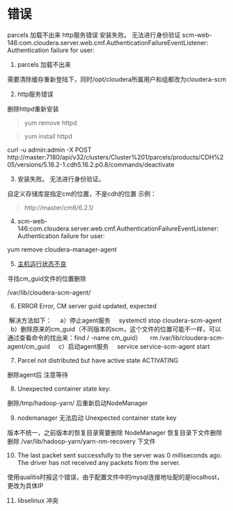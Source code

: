 <!--
 * @Author: wjn
 * @Date: 2020-01-31 10:00:10
 * @LastEditors: wjn
 * @LastEditTime: 2020-07-17 15:57:54
--> 
# 错误

parcels 加载不出来
http服务错误
安装失败。 无法进行身份验证
scm-web-146:com.cloudera.server.web.cmf.AuthenticationFailureEventListener: Authentication failure for user:

1. parcels 加载不出来

需要清除缓存重新登陆下，同时/opt/cloudera所属用户和组都改为cloudera-scm

2. http服务错误

删除httpd重新安装
> yum remove httpd

> yum install httpd



curl -u admin:admin -X POST http://master:7180/api/v32/clusters/Cluster%201/parcels/products/CDH%205/versions/5.16.2-1.cdh5.16.2.p0.8/commands/deactivate




3. 安装失败。 无法进行身份验证。

自定义存储库是指定cm的位置，不是cdh的位置
示例：
> http://master/cm6/6.2.1/


4. scm-web-146:com.cloudera.server.web.cmf.AuthenticationFailureEventListener: Authentication failure for user:


yum remove cloudera-manager-agent


5. [主机运行状态不良](https://www.2cto.com/net/201805/746045.html)

寻找cm_guid文件的位置删除

/var/lib/cloudera-scm-agent/


6. ERROR    Error, CM server guid updated, expected

 解决方法如下：
    a）停止agent服务    
systemctl stop cloudera-scm-agent
    b）删除原来的cm_guid（不同版本的scm，这个文件的位置可能不一样，可以通过查看命令的找出来：find / -name cm_guid）    
rm /var/lib/cloudera-scm-agent/cm_guid
    c）启动agent服务    
service service-scm-agent start



7. Parcel not distributed but have active state ACTIVATING

删除agent后  注意等待

8. Unexpected container state key:

删除/tmp/hadoop-yarn/ 后重新启动NodeManager

9. nodemanager 无法启动 Unexpected container state key

版本不统一，之前版本的恢复目录需要删除
NodeManager 恢复目录下文件删除
删除 /var/lib/hadoop-yarn/yarn-nm-recovery 下文件


10. The last packet sent successfully to the server was 0 milliseconds ago. The driver has not received any packets from the server.

使用qualitis时报这个错误，由于配置文件中的mysql连接地址配的是localhost，更改为具体IP


11. libselinux 冲突




